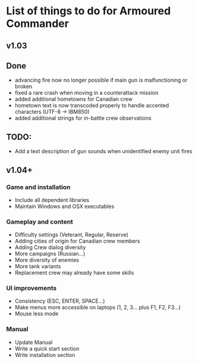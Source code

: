 # List of things to do for Armoured Commander

## v1.03
## Done
- advancing fire now no longer possible if main gun is malfunctioning or broken
- fixed a rare crash when moving in a counterattack mission
- added additional hometowns for Canadian crew
- hometown text is now transcoded properly to handle accented characters (UTF-8 -> IBM850)
- added additional strings for in-battle crew observations
## TODO:
- Add a text description of gun sounds when unidentified enemy unit fires

## v1.04+
### Game and installation
- Include all dependent libraries
- Maintain Windows and OSX executables
  
### Gameplay and content
- Difficulty settings (Veterant, Regular, Reserve)
- Adding cities of origin for Canadian crew members
- Adding Crew dialog diversity
- More campaigns (Russian...)
- More diversity of enemies
- More tank variants
- Replacement crew may already have some skills
  
### UI improvements
- Consistency (ESC, ENTER, SPACE...)
- Make menus more accessible on laptops (1, 2, 3... plus F1, F2, F3...)
- Mouse less mode
  
### Manual
- Update Manual
- Write a quick start section
- Write installation section
